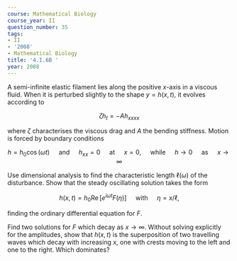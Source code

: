 ```yaml
---
course: Mathematical Biology
course_year: II
question_number: 35
tags:
- II
- '2008'
- Mathematical Biology
title: '4.I.6B '
year: 2008
---
```



A semi-infinite elastic filament lies along the positive $x$-axis in a viscous fluid. When it is perturbed slightly to the shape $y=h(x, t)$, it evolves according to

$$\zeta h_{t}=-A h_{x x x x}$$

where $\zeta$ characterises the viscous drag and $A$ the bending stiffness. Motion is forced by boundary conditions

$$h=h_{0} \cos (\omega t) \quad \text { and } \quad h_{x x}=0 \quad \text { at } \quad x=0, \quad \text { while } \quad h \rightarrow 0 \quad \text { as } \quad x \rightarrow \infty$$

Use dimensional analysis to find the characteristic length $\ell(\omega)$ of the disturbance. Show that the steady oscillating solution takes the form

$$h(x, t)=h_{0} \operatorname{Re}\left[e^{i \omega t} F(\eta)\right] \quad \text { with } \quad \eta=x / \ell,$$

finding the ordinary differential equation for $F$.

Find two solutions for $F$ which decay as $x \rightarrow \infty$. Without solving explicitly for the amplitudes, show that $h(x, t)$ is the superposition of two travelling waves which decay with increasing $x$, one with crests moving to the left and one to the right. Which dominates?